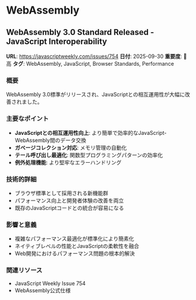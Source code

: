 # WebAssembly

## WebAssembly 3.0 Standard Released - JavaScript Interoperability

**URL**: https://javascriptweekly.com/issues/754
**日付**: 2025-09-30
**重要度**: 🔴 高
**タグ**: WebAssembly, JavaScript, Browser Standards, Performance

### 概要
WebAssembly 3.0標準がリリースされ、JavaScriptとの相互運用性が大幅に改善されました。

### 主要なポイント
- **JavaScriptとの相互運用性向上**: より簡単で効率的なJavaScript-WebAssembly間のデータ交換
- **ガベージコレクション対応**: メモリ管理の自動化
- **テール呼び出し最適化**: 関数型プログラミングパターンの効率化
- **例外処理機能**: より堅牢なエラーハンドリング

### 技術的詳細
- ブラウザ標準として採用される新機能群
- パフォーマンス向上と開発者体験の改善を両立
- 既存のJavaScriptコードとの統合が容易になる

### 影響と意義
- 複雑なパフォーマンス最適化が標準化により簡素化
- ネイティブレベルの性能とJavaScriptの柔軟性を融合
- Web開発におけるパフォーマンス問題の根本的解決

### 関連リソース
- JavaScript Weekly Issue 754
- WebAssembly公式仕様